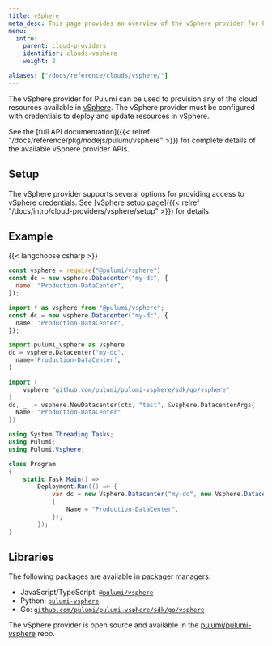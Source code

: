 ```yaml
---
title: vSphere
meta_desc: This page provides an overview of the vSphere provider for Pulumi.
menu:
  intro:
    parent: cloud-providers
    identifier: clouds-vsphere
    weight: 2

aliases: ["/docs/reference/clouds/vsphere/"]
---
```


The vSphere provider for Pulumi can be used to provision any of the cloud resources available in [vSphere](https://www.vmware.com/products/vsphere.html).
The vSphere provider must be configured with credentials to deploy and update resources in vSphere.

See the [full API documentation]({{< relref "/docs/reference/pkg/nodejs/pulumi/vsphere" >}}) for complete details of the available vSphere provider APIs.

## Setup

The vSphere provider supports several options for providing access to vSphere credentials.  See [vSphere setup page]({{< relref "/docs/intro/cloud-providers/vsphere/setup" >}}) for details.

## Example

{{< langchoose csharp >}}

```javascript
const vsphere = require("@pulumi/vsphere")
const dc = new vsphere.Datacenter("my-dc", {
  name: "Production-DataCenter",
});
```

```typescript
import * as vsphere from "@pulumi/vsphere";
const dc = new vsphere.Datacenter("my-dc", {
  name: "Production-DataCenter",
});
```

```python
import pulumi_vsphere as vsphere
dc = vsphere.Datacenter("my-dc",
  name='Production-DataCenter',
)
```

```go
import (
    vsphere "github.com/pulumi/pulumi-vsphere/sdk/go/vsphere"
)
dc, _ := vsphere.NewDatacenter(ctx, "test", &vsphere.DatacenterArgs{
  Name: "Production-DataCenter"
})
```

```csharp
using System.Threading.Tasks;
using Pulumi;
using Pulumi.Vsphere;

class Program
{
    static Task Main() =>
        Deployment.Run(() => {
            var dc = new Vsphere.Datacenter("my-dc", new Vsphere.DatacenterArgs
            {
                Name = "Production-DataCenter",
            });
        });
}
```

## Libraries

The following packages are available in packager managers:

* JavaScript/TypeScript: [`@pulumi/vsphere`](https://www.npmjs.com/package/@pulumi/vsphere)
* Python: [`pulumi-vsphere`](https://pypi.org/project/pulumi-vsphere/)
* Go: [`github.com/pulumi/pulumi-vsphere/sdk/go/vsphere`](https://github.com/pulumi/pulumi-vsphere)

The vSphere provider is open source and available in the [pulumi/pulumi-vsphere](https://github.com/pulumi/pulumi-vsphere) repo.
